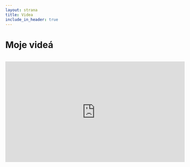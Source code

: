 ```yaml
---
layout: strana
title: Videa
include_in_header: true
---
```

<h1><strong>Moje videá</strong></h1>
<br>

<iframe width="560" height="315" src="https://www.youtube.com/embed/mnU8TPUxxHA" title="YouTube video player" frameborder="0" allow="accelerometer; autoplay; clipboard-write; encrypted-media; gyroscope; picture-in-picture" allowfullscreen></iframe>